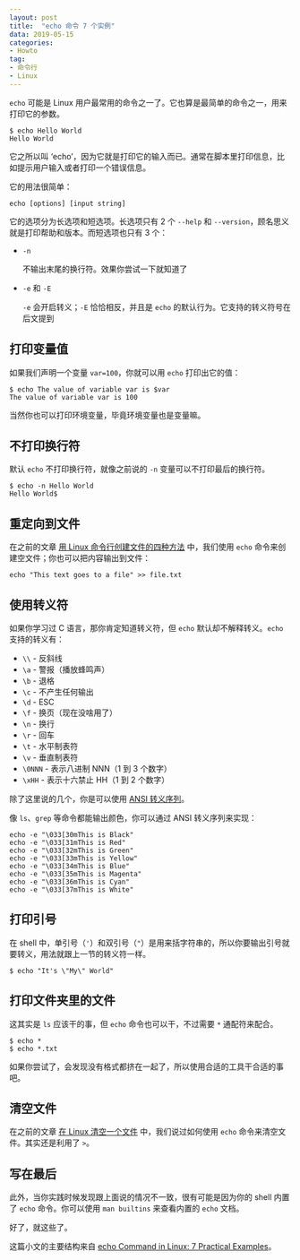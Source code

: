 ```yaml
---
layout: post
title:  "echo 命令 7 个实例"
data: 2019-05-15
categories:
- Howto
tag:
- 命令行
- Linux
---
```


`echo` 可能是 Linux 用户最常用的命令之一了。它也算是最简单的命令之一，用来打印它的参数。

<!-- more -->

```
$ echo Hello World
Hello World
```

它之所以叫 ‘echo’，因为它就是打印它的输入而已。通常在脚本里打印信息，比如提示用户输入或者打印一个错误信息。

它的用法很简单：

```
echo [options] [input string]
```

它的选项分为长选项和短选项。长选项只有 2 个 `--help` 和 `--version`，顾名思义就是打印帮助和版本。而短选项也只有 3 个：

- `-n`

    不输出末尾的换行符。效果你尝试一下就知道了
- `-e` 和 `-E`

    `-e` 会开启转义；`-E` 恰恰相反，并且是 `echo` 的默认行为。它支持的转义符号在后文提到


## 打印变量值

如果我们声明一个变量 `var=100`，你就可以用 `echo` 打印出它的值：

```
$ echo The value of variable var is $var
The value of variable var is 100
```

当然你也可以打印环境变量，毕竟环境变量也是变量嘛。


## 不打印换行符

默认 `echo` 不打印换行符，就像之前说的 `-n` 变量可以不打印最后的换行符。

```
$ echo -n Hello World
Hello World$
```


## 重定向到文件

在之前的文章 [用 Linux 命令行创建文件的四种方法](/Create-File-In-Linux/) 中，我们使用 `echo` 命令来创建空文件；你也可以把内容输出到文件：

```
echo "This text goes to a file" >> file.txt
```


## 使用转义符

如果你学习过 C 语言，那你肯定知道转义符，但 `echo` 默认却不解释转义。`echo` 支持的转义有：

- `\\` - 反斜线
- `\a` - 警报（播放蜂鸣声）
- `\b` - 退格
- `\c` - 不产生任何输出
- `\d` - ESC
- `\f` - 换页（现在没啥用了）
- `\n` - 换行
- `\r` - 回车
- `\t` - 水平制表符
- `\v` - 垂直制表符
- `\0NNN` - 表示八进制 NNN（1 到 3 个数字）
- `\xHH` - 表示十六禁止 HH（1 到 2 个数字）

除了这里说的几个，你是可以使用 [ANSI 转义序列](https://zh.wikipedia.org/wiki/ANSI%E8%BD%AC%E4%B9%89%E5%BA%8F%E5%88%97)。

像 `ls`、`grep` 等命令都能输出颜色，你可以通过 ANSI 转义序列来实现：

```
echo -e "\033[30mThis is Black"
echo -e "\033[31mThis is Red"
echo -e "\033[32mThis is Green"
echo -e "\033[33mThis is Yellow"
echo -e "\033[34mThis is Blue"
echo -e "\033[35mThis is Magenta"
echo -e "\033[36mThis is Cyan"
echo -e "\033[37mThis is White"
```

## 打印引号

在 shell 中，单引号（`'`）和双引号（`"`）是用来括字符串的，所以你要输出引号就要转义，用法就跟上一节的转义符一样。

```
$ echo "It's \"My\" World"
```


## 打印文件夹里的文件

这其实是 `ls` 应该干的事，但 `echo` 命令也可以干，不过需要 `*` 通配符来配合。

```
$ echo *
$ echo *.txt
```

如果你尝试了，会发现没有格式都挤在一起了，所以使用合适的工具干合适的事吧。


## 清空文件

在之前的文章 [在 Linux 清空一个文件](/Empty-File-In-Linux/) 中，我们说过如何使用 `echo` 命令来清空文件。其实还是利用了 `>`。


## 写在最后

此外，当你实践时候发现跟上面说的情况不一致，很有可能是因为你的 shell 内置了 `echo` 命令。你可以使用 `man builtins` 来查看内置的
`echo` 文档。

好了，就这些了。

这篇小文的主要结构来自 [echo Command in Linux: 7 Practical Examples](https://linuxhandbook.com/echo-command/)。
